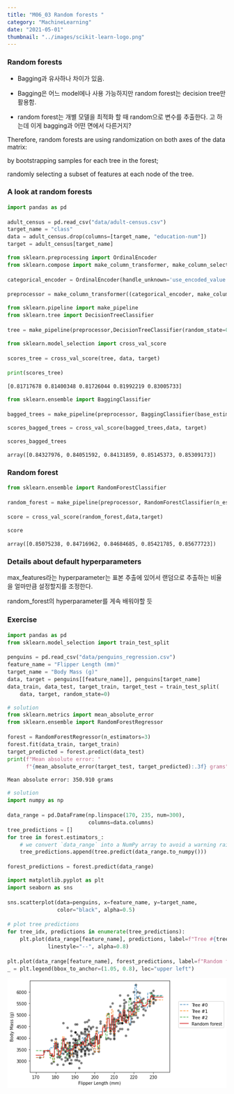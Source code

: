 ```yaml
---
title: "M06_03 Random forests "
category: "MachineLearning"
date: "2021-05-01"
thumbnail: "../images/scikit-learn-logo.png"
---
```


### Random forests

- Bagging과 유사하나 차이가 있음.

- Bagging은 어느 model에나 사용 가능하지만 random forest는 decision tree만 활용함.
- random forest는 개별 모델을 최적화 할 때 random으로 변수를 추출한다. 고 하는데 이게 bagging과 어떤 면에서 다른거지?

Therefore, random forests are using randomization on both axes of the data matrix:

by bootstrapping samples for each tree in the forest;

randomly selecting a subset of features at each node of the tree.

### A look at random forests

```python
import pandas as pd

adult_census = pd.read_csv("data/adult-census.csv")
target_name = "class"
data = adult_census.drop(columns=[target_name, "education-num"])
target = adult_census[target_name]
```

```python
from sklearn.preprocessing import OrdinalEncoder
from sklearn.compose import make_column_transformer, make_column_selector

categorical_encoder = OrdinalEncoder(handle_unknown='use_encoded_value', unknown_value=-1)

preprocessor = make_column_transformer((categorical_encoder, make_column_selector(dtype_include=object)), remainder='passthrough')
```

```python
from sklearn.pipeline import make_pipeline
from sklearn.tree import DecisionTreeClassifier

tree = make_pipeline(preprocessor,DecisionTreeClassifier(random_state=0))
```

```python
from sklearn.model_selection import cross_val_score

scores_tree = cross_val_score(tree, data, target)

print(scores_tree)
```

    [0.81717678 0.81400348 0.81726044 0.81992219 0.83005733]

```python
from sklearn.ensemble import BaggingClassifier

bagged_trees = make_pipeline(preprocessor, BaggingClassifier(base_estimator=DecisionTreeClassifier(random_state=0),n_estimators=50, n_jobs=2, random_state=0))
```

```python
scores_bagged_trees = cross_val_score(bagged_trees,data, target)
```

```python
scores_bagged_trees
```

    array([0.84327976, 0.84051592, 0.84131859, 0.85145373, 0.85309173])

### Random forest

```python
from sklearn.ensemble import RandomForestClassifier

random_forest = make_pipeline(preprocessor, RandomForestClassifier(n_estimators=50,n_jobs=2, random_state=0))

score = cross_val_score(random_forest,data,target)
```

```python
score
```

    array([0.85075238, 0.84716962, 0.84684685, 0.85421785, 0.85677723])

### Details about default hyperparameters

max_features라는 hyperparameter는 표본 추출에 있어서 랜덤으로 추출하는 비율을 얼마만큼 설정할지를 조정한다.

random_forest의 hyperparameter를 게속 배워야할 듯

### Exercise

```python
import pandas as pd
from sklearn.model_selection import train_test_split

penguins = pd.read_csv("data/penguins_regression.csv")
feature_name = "Flipper Length (mm)"
target_name = "Body Mass (g)"
data, target = penguins[[feature_name]], penguins[target_name]
data_train, data_test, target_train, target_test = train_test_split(
    data, target, random_state=0)
```

```python
# solution
from sklearn.metrics import mean_absolute_error
from sklearn.ensemble import RandomForestRegressor

forest = RandomForestRegressor(n_estimators=3)
forest.fit(data_train, target_train)
target_predicted = forest.predict(data_test)
print(f"Mean absolute error: "
      f"{mean_absolute_error(target_test, target_predicted):.3f} grams")
```

    Mean absolute error: 350.910 grams

```python
# solution
import numpy as np

data_range = pd.DataFrame(np.linspace(170, 235, num=300),
                          columns=data.columns)
tree_predictions = []
for tree in forest.estimators_:
    # we convert `data_range` into a NumPy array to avoid a warning raised in scikit-learn
    tree_predictions.append(tree.predict(data_range.to_numpy()))

forest_predictions = forest.predict(data_range)
```

```python
import matplotlib.pyplot as plt
import seaborn as sns

sns.scatterplot(data=penguins, x=feature_name, y=target_name,
                color="black", alpha=0.5)

# plot tree predictions
for tree_idx, predictions in enumerate(tree_predictions):
    plt.plot(data_range[feature_name], predictions, label=f"Tree #{tree_idx}",
             linestyle="--", alpha=0.8)

plt.plot(data_range[feature_name], forest_predictions, label=f"Random forest")
_ = plt.legend(bbox_to_anchor=(1.05, 0.8), loc="upper left")
```

![png](output_18_0.png)
